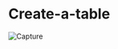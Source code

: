 # Create-a-table
![Capture](https://github.com/adibmansuri511/task-02-table/assets/135020831/e1233682-2130-4fe1-948b-bf7888d75088)
